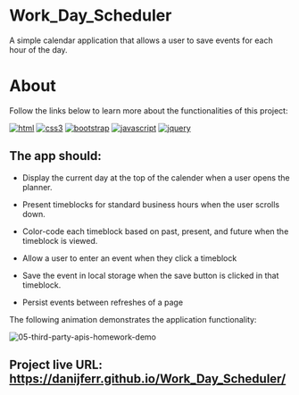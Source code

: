 # Work_Day_Scheduler

A simple calendar application that allows a user to save events for each hour of the day.

# About

Follow the links below to learn more about the functionalities of this project:

[![html](https://user-images.githubusercontent.com/117309987/210229486-9f5e01e3-3c35-4238-817a-f65bfac95378.png)][1]
[![css3](https://user-images.githubusercontent.com/117309987/210229484-4fc2f739-1c58-48f4-ae1c-b9445d6bb90b.png)][2]
[![bootstrap](https://user-images.githubusercontent.com/117309987/210229483-76a364a5-60ce-4b24-aa64-50e0930bbed0.png)][3]
[![javascript](https://user-images.githubusercontent.com/117309987/210229488-f2a2488d-dc55-4ab0-b1d8-08326a315393.png)][4]
[![jquery](https://user-images.githubusercontent.com/117309987/213917759-fdad6f2c-e903-4973-bbc5-b043d9a8c645.png)][5]


[1]: https://www.w3schools.com/html
[2]: https://www.w3schools.com/css
[3]: https://getbootstrap.com 
[4]: https://www.w3schools.com/js
[5]: https://jquery.com/



## The app should:

* Display the current day at the top of the calender when a user opens the planner.
 
* Present timeblocks for standard business hours when the user scrolls down.
 
* Color-code each timeblock based on past, present, and future when the timeblock is viewed.
 
* Allow a user to enter an event when they click a timeblock

* Save the event in local storage when the save button is clicked in that timeblock.

* Persist events between refreshes of a page

The following animation demonstrates the application functionality:

![05-third-party-apis-homework-demo](https://user-images.githubusercontent.com/117309987/213917382-a4bbdc40-bbd4-43d5-be59-888204acf65a.gif)


## Project live URL: https://danijferr.github.io/Work_Day_Scheduler/

